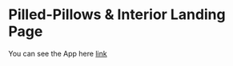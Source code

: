 # Pilled-Pillows & Interior Landing Page


You can see the App here [link](https://thtfsf.web.app)





